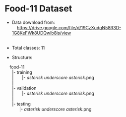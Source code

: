 # Food-11 Dataset

* Data download from:<br>
        &nbsp; &nbsp;  https://drive.google.com/file/d/19CzXudqN58R3D-1G8KeFWk8UDQwlb8is/view <br><br>

* Total classes: 11

* Structure:

&nbsp; &nbsp; food-11<br>
&nbsp; &nbsp; &nbsp;   |- training<br>
&nbsp; &nbsp; &nbsp;   | &nbsp; &nbsp; &nbsp; |- <em>asterisk</em> <em>underscore</em> <em>asterisk</em>.png<br>
&nbsp; &nbsp; &nbsp;   |<br>
&nbsp; &nbsp; &nbsp;   |- validation<br>
&nbsp; &nbsp; &nbsp;   | &nbsp; &nbsp; &nbsp; |- <em>asterisk</em> <em>underscore</em> <em>asterisk</em>.png<br>
&nbsp; &nbsp; &nbsp;   |<br>
&nbsp; &nbsp; &nbsp;   |- testing<br>
&nbsp; &nbsp; &nbsp;     &nbsp; &nbsp; &nbsp; |- <em>asterisk</em> <em>underscore</em> <em>asterisk</em>.png<br>
